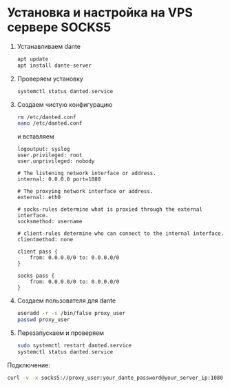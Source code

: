 # Установка и настройка на VPS сервере SOCKS5

1) Устанавливаем dante

    ```bash
    apt update
    apt install dante-server
    ```

2) Проверяем установку

    ```bash
    systemctl status danted.service
    ```

3) Создаем чистую конфигурацию

    ```bash
    rm /etc/danted.conf
    nano /etc/danted.conf
    ```

    и вставляем

    ```text
    logoutput: syslog
    user.privileged: root
    user.unprivileged: nobody

    # The listening network interface or address.
    internal: 0.0.0.0 port=1080

    # The proxying network interface or address.
    external: eth0

    # socks-rules determine what is proxied through the external interface.
    socksmethod: username

    # client-rules determine who can connect to the internal interface.
    clientmethod: none

    client pass {
        from: 0.0.0.0/0 to: 0.0.0.0/0
    }

    socks pass {
        from: 0.0.0.0/0 to: 0.0.0.0/0
    }
    ```

4) Создаем пользователя для dante

    ```bash
    useradd -r -s /bin/false proxy_user
    passwd proxy_user
    ```

5) Перезапускаем и проверяем

    ```bash
    sudo systemctl restart danted.service
    systemctl status danted.service
    ```

Подключение:

```bash
curl -v -x socks5://proxy_user:your_dante_password@your_server_ip:1080 http://www.google.com/
```

